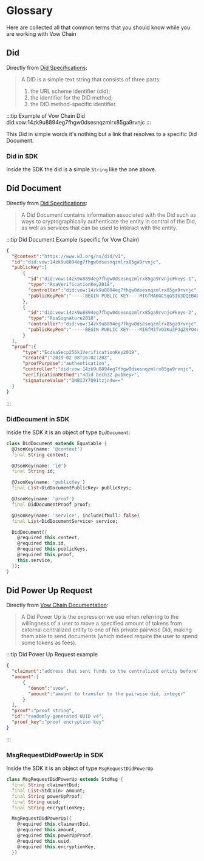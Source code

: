 # Glossary

Here are collected all that common terms that you should know while you are working with Vow Chain

## Did

Directly from [Did Specifications](https://w3c.github.io/did-core/):
> A DID is a simple text string that consists of three parts:
>
> 1) the URL scheme identifier (did);
> 2) the identifier for the DID method;
> 3) the DID method-specific identifier.

:::tip Example of Vow Chain Did
did:vow:14zk9u8894eg7fhgw0dsesnqzmlrx85ga9rvnjc
:::

This Did in simple words it's nothing but a link that resolves to a specific Did Document.

### Did in SDK

Inside the SDK the did is a simple `String` like the one above.

## Did Document

Directly from [Did Specifications](https://w3c.github.io/did-core/):
> A Did Document contains information associated with the Did such as ways to cryptographically authenticate the entity in control of the Did, as well as services that can be used to interact with the entity.

:::tip Did Document Example (specific for Vow Chain)

  ```json
  {
    "@context":"https://www.w3.org/ns/did/v1",
    "id":"did:vow:14zk9u8894eg7fhgw0dsesnqzmlrx85ga9rvnjc",
    "publicKey":[
        {
          "id":"did:vow:14zk9u8894eg7fhgw0dsesnqzmlrx85ga9rvnjc#keys-1",
          "type":"RsaVerificationKey2018",
          "controller":"did:vow:14zk9u8894eg7fhgw0dsesnqzmlrx85ga9rvnjc",
          "publicKeyPem":"-----BEGIN PUBLIC KEY----MIGfMA0GCSqGSIb3DQEBAQUAA4GNADCBiQKBgQDMr3V+Auyc+zvt2qX+jpwk3wM+m2DbfLjimByzQDIfrzSHMTQ8erL0kg69YsXHYXVX9mIZKRzk6VNwOBOQJSsIDf2jGbuEgI8EB4c3q1XykakCTvO3Ku3PJgZ9PO4qRw7QVvTkCbc91rT93/pD3/Ar8wqd4pNXtgbfbwJGviZ6kQIDAQAB-----END PUBLIC KEY-----\r\n"
        },
        {
          "id":"did:vow:14zk9u8894eg7fhgw0dsesnqzmlrx85ga9rvnjc#keys-2",
          "type":"RsaSignature2018",
          "controller":"did:vow:14zk9u8894eg7fhgw0dsesnqzmlrx85ga9rvnjc",
          "publicKeyPem":"-----BEGIN PUBLIC KEY----MIGfM3TvO3Ku3PJgZ9PO4qRw7+Auyc+zvt2qX+jpwk3wM+m2DbfLjimByzQDIfrzSHMTQ8erL0kg69YsXHYXVX9mIZKRzk6VNwOBOQJSsIDf2jGbuEgI8EB4c3q1XykakCQVvTkCbc9A0GCSqGSIbqd4pNXtgbfbwJGviZ6kQIDAQAB-----END PUBLIC KEY-----\r\n"
        }
    ],
    "proof":{
        "type":"EcdsaSecp256k1VerificationKey2019",
        "created":"2019-02-08T16:02:20Z",
        "proofPurpose":"authentication",
        "controller":"did:vow:14zk9u8894eg7fhgw0dsesnqzmlrx85ga9rvnjc",
        "verificationMethod":"<did bech32 pubkey>",
        "signatureValue":"QNB13Y7Q91tzjn4w=="
    }
  }
  ```

:::

### DidDocument in SDK

Inside the SDK it is an object of type `DidDocument`:  

  ```dart
  class DidDocument extends Equatable {
    @JsonKey(name: '@context')
    final String context;

    @JsonKey(name: 'id')
    final String id;

    @JsonKey(name: 'publicKey')
    final List<DidDocumentPublicKey> publicKeys;

    @JsonKey(name: 'proof')
    final DidDocumentProof proof;

    @JsonKey(name: 'service', includeIfNull: false)
    final List<DidDocumentService> service;

    DidDocument({
      @required this.context,
      @required this.id,
      @required this.publicKeys,
      @required this.proof,
      this.service,
    });
  }
  ```

## Did Power Up Request

Directly from [Vow Chain Documentation](https://docs.vowchain.net/x/id/#requesting-a-did-power-up):
> A Did Power Up is the expression we use when referring to the willingness of a user to move a specified amount of tokens from external centralized entity to one of his private pairwise Did, making them able to send documents (which indeed require the user to spend some tokens as fees).

:::tip Did Power Up Request example

  ```json
  {
    "claimant":"address that sent funds to the centralized entity before",
    "amount":[
        {
          "denom":"uvow",
          "amount":"amount to transfer to the pairwise did, integer"
        }
    ],
    "proof":"proof string",
    "id":"randomly-generated UUID v4",
    "proof_key":"proof encryption key"
  }
  ```

:::

### MsgRequestDidPowerUp in SDK

Inside the SDK it is an object of type `MsgRequestDidPowerUp`

  ```dart
  class MsgRequestDidPowerUp extends StdMsg {
    final String claimantDid;
    final List<StdCoin> amount;
    final String powerUpProof;
    final String uuid;
    final String encryptionKey;

    MsgRequestDidPowerUp({
      @required this.claimantDid,
      @required this.amount,
      @required this.powerUpProof,
      @required this.uuid,
      @required this.encryptionKey,
    })
  ```

